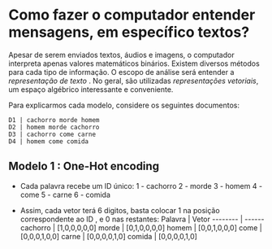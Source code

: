 # Como fazer o computador entender mensagens, em específico textos?
Apesar de serem enviados textos, áudios e imagens, o computador interpreta apenas valores matemáticos binários.
Existem diversos métodos para cada tipo de informação. O escopo de análise será entender a *representação de texto* .
No geral, são utilizadas *representações vetoriais*, um espaço algébrico interessante e conveniente.

Para explicarmos cada modelo, considere os seguintes documentos:
```
D1 | cachorro morde homem
D2 | homem morde cachorro
D3 | cachorro come carne
D4 | homem come comida
```
## Modelo 1 : One-Hot encoding
- Cada palavra recebe um ID único:
1 - cachorro
2 - morde
3 - homem
4 - come
5 - carne
6 - comida

- Assim, cada vetor terá 6 digitos, basta colocar 1 na posição correspondente ao ID , e 0 nas restantes:
Palavra  | Vetor
-------- | ------
cachorro | [1,0,0,0,0,0]
morde    | [0,1,0,0,0,0]
homem    | [0,0,1,0,0,0]
come     | [0,0,0,1,0,0]
carne    | [0,0,0,0,1,0]
comida   | [0,0,0,0,1,0]


